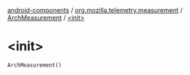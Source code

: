 [android-components](../../index.md) / [org.mozilla.telemetry.measurement](../index.md) / [ArchMeasurement](index.md) / [&lt;init&gt;](./-init-.md)

# &lt;init&gt;

`ArchMeasurement()`